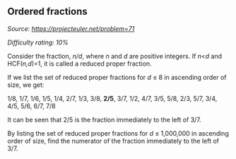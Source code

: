 Ordered fractions
-----------------

*Source: https://projecteuler.net/problem=71*


*Difficulty rating: 10%*

Consider the fraction, *n/d*, where *n* and *d* are positive integers.
If *n*\<*d* and HCF(*n,d*)=1, it is called a reduced proper fraction.

If we list the set of reduced proper fractions for *d* ≤ 8 in ascending
order of size, we get:

1/8, 1/7, 1/6, 1/5, 1/4, 2/7, 1/3, 3/8, **2/5**, 3/7, 1/2, 4/7, 3/5,
5/8, 2/3, 5/7, 3/4, 4/5, 5/6, 6/7, 7/8

It can be seen that 2/5 is the fraction immediately to the left of 3/7.

By listing the set of reduced proper fractions for *d* ≤ 1,000,000 in
ascending order of size, find the numerator of the fraction immediately
to the left of 3/7.
